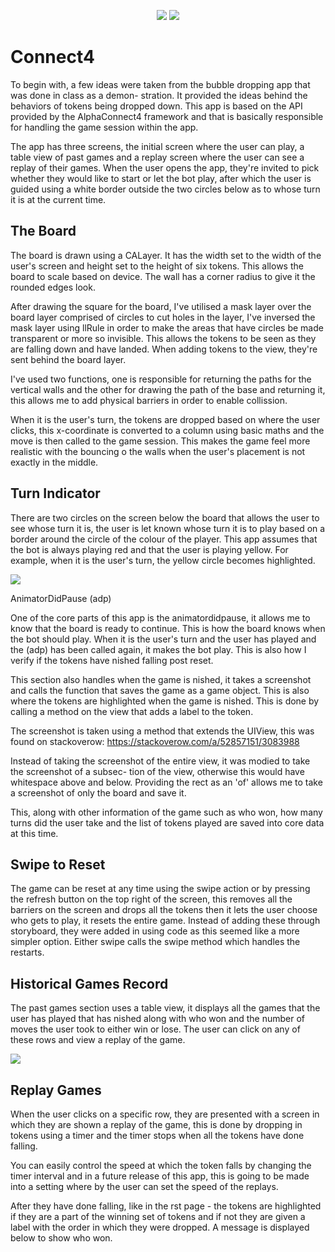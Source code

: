 ﻿
<p align="center">
<image src="https://i.ibb.co/BZSJh1s/Aspose-Words-861e54ae-b5f3-4bb3-8ae0-6f70c28c4a1b-001.png" />

<image src="https://i.ibb.co/0VHjscJ/Aspose-Words-861e54ae-b5f3-4bb3-8ae0-6f70c28c4a1b-002.png" />

</p>




# Connect4

To begin with, a few ideas were taken from the bubble dropping app that was done in class as a demon- stration. It provided the ideas behind the behaviors of tokens being dropped down. This app is based on the API provided by the AlphaConnect4 framework and that is basically responsible for handling the game session within the app.

The app has three screens, the initial screen where the user can play, a table view of past games and a replay screen where the user can see a replay of their games. When the user opens the app, they're invited to pick whether they would like to start or let the bot play, after which the user is guided using a white border outside the two circles below as to whose turn it is at the current time.

## The Board

The board is drawn using a CALayer. It has the width set to the width of the user's screen and height set to the height of six tokens. This allows the board to scale based on device. The wall has a corner radius to give it the rounded edges look.

After drawing the square for the board, I've utilised a mask layer over the board layer comprised of circles to cut holes in the layer, I've inversed the mask layer using llRule in order to make the areas that have circles be made transparent or more so invisible. This allows the tokens to be seen as they are falling down and have landed. When adding tokens to the view, they're sent behind the board layer.

I've used two functions, one is responsible for returning the paths for the vertical walls and the other for drawing the path of the base and returning it, this allows me to add physical barriers in order to enable collission.



When it is the user's turn, the tokens are dropped based on where the user clicks, this x-coordinate is converted to a column using basic maths and the move is then called to the game session. This makes the game feel more realistic with the bouncing o the walls when the user's placement is not exactly in the middle.

## Turn Indicator

There are two circles on the screen below the board that allows the user to see whose turn it is, the user is let known whose turn it is to play based on a border around the circle of the colour of the player. This app assumes that the bot is always playing red and that the user is playing yellow. For example, when it is the user's turn, the yellow circle becomes highlighted.

![](https://i.ibb.co/71yh3S2/Aspose-Words-861e54ae-b5f3-4bb3-8ae0-6f70c28c4a1b-005.png)

AnimatorDidPause (adp)

One of the core parts of this app is the animatordidpause, it allows me to know that the board is ready to continue. This is how the board knows when the bot should play. When it is the user's turn and the user has played and the (adp) has been called again, it makes the bot play. This is also how I verify if the tokens have nished falling post reset.

This section also handles when the game is nished, it takes a screenshot and calls the function that saves the game as a game object. This is also where the tokens are highlighted when the game is nished. This is done by calling a method on the view that adds a label to the token.

The screenshot is taken using a method that extends the UIView, this was found on stackoverow: https://stackoverow.com/a/52857151/3083988

Instead of taking the screenshot of the entire view, it was modied to take the screenshot of a subsec- tion of the view, otherwise this would have whitespace above and below. Providing the rect as an 'of' allows me to take a screenshot of only the board and save it.

This, along with other information of the game such as who won, how many turns did the user take and the list of tokens played are saved into core data at this time.

## Swipe to Reset

The game can be reset at any time using the swipe action or by pressing the refresh button on the top right of the screen, this removes all the barriers on the screen and drops all the tokens then it lets the user choose who gets to play, it resets the entire game. Instead of adding these through storyboard, they were added in using code as this seemed like a more simpler option. Either swipe calls the swipe method which handles the restarts.

## Historical Games Record

The past games section uses a table view, it displays all the games that the user has played that has nished along with who won and the number of moves the user took to either win or lose. The user can click on any of these rows and view a replay of the game.

![](https://i.ibb.co/VV2qm1J/Aspose-Words-861e54ae-b5f3-4bb3-8ae0-6f70c28c4a1b-008.png)

## Replay Games 

When the user clicks on a specific row, they are presented with a screen in which they are shown a replay of the game, this is done by dropping in tokens using a timer and the timer stops when all the tokens have done falling.

You can easily control the speed at which the token falls by changing the timer interval and in a future release of this app, this is going to be made into a setting where by the user can set the speed of the replays.

After they have done falling, like in the rst page - the tokens are highlighted if they are a part of the winning set of tokens and if not they are given a label with the order in which they were dropped. A message is displayed below to show who won.

